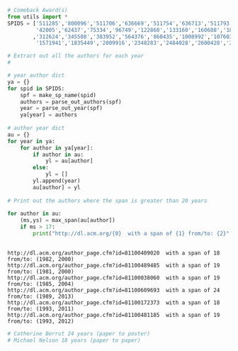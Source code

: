 

```python
# Comeback Award(s)
from utils import *
SPIDS = ['511285','800096','511706','636669','511754','636713','511793','636805','253495','253168',
         '42005','62437','75334','96749','122860','133160','160688','188490','215206','243199','258525','290941'
        ,'312624','345508','383952','564376','860435','1008992','1076034','1148170','1277741','1390334',
         '1571941','1835449','2009916','2348283','2484028','2600428','2766462','2911451','3077136']

```


```python
# Extract out all the authors for each year
#

# year author dict
ya = {}
for spid in SPIDS:
    spf = make_sp_name(spid)
    authors = parse_out_authors(spf)
    year = parse_out_year(spf)
    ya[year] = authors
        
# author year dict
au = {}    
for year in ya:
    for author in ya[year]:
        if author in au:
            yl = au[author]
        else:
            yl = []
        yl.append(year)
        au[author] = yl
        
# Print out the authors where the span is greater than 20 years
        
for author in au:
    (ms,ys) = max_span(au[author])
    if ms > 17:
        print("http://dl.acm.org/{0}  with a span of {1} from/to: {2}".format(author, ms, ys))
        
```

    http://dl.acm.org/author_page.cfm?id=81100409020  with a span of 18 from/to: (1982, 2000)
    http://dl.acm.org/author_page.cfm?id=81100489485  with a span of 19 from/to: (1981, 2000)
    http://dl.acm.org/author_page.cfm?id=81100038060  with a span of 19 from/to: (1985, 2004)
    http://dl.acm.org/author_page.cfm?id=81100609693  with a span of 24 from/to: (1989, 2013)
    http://dl.acm.org/author_page.cfm?id=81100172373  with a span of 18 from/to: (1993, 2011)
    http://dl.acm.org/author_page.cfm?id=81100481185  with a span of 19 from/to: (1993, 2012)



```python
# Catherine Berrut 24 years (paper to poster)
# Michael Nelson 18 years (paper to paper)
```
